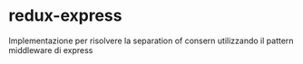 # redux-express
Implementazione per risolvere la separation of consern utilizzando il pattern middleware di express
